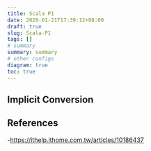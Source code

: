 ```yaml
---
title: Scala P1
date: 2020-01-21T17:39:12+08:00
draft: true
slug: Scala-P1
tags: []
# summary
summary: summary
# other configs
diagram: true
toc: true
---
```


## Implicit Conversion

## References

-<https://ithelp.ithome.com.tw/articles/10186437>

